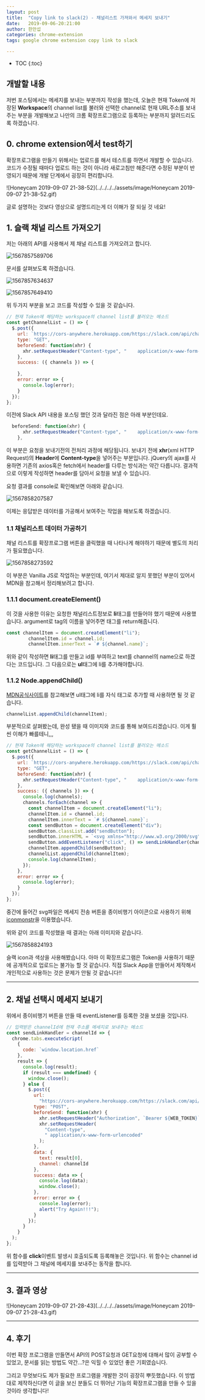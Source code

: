 ```yaml
---
layout: post
title:  "Copy link to slack(2) - 채널리스트 가져와서 메세지 보내기"
date:   2019-09-06-20:21:00
author: 한만섭
categories: chrome-extension
tags: google chrome extension copy link to slack 

---
```






* TOC
{:toc}




## 개발할 내용 

저번 포스팅에서는 메세지를 보내는 부분까지 작성을 했는데, 오늘은 현재 Token에 저장된 **Workspace**의 channel list를 불러와 선택한 channel로 현재 URL주소를 보내주는 부분을 개발해보고 나만의 크롬 확장프로그램으로 등록하는 부분까지 알려드리도록 하겠습니다.  



## 0. chrome extension에서 test하기 

확장프로그램을 만들기 위해서는 업로드를 해서 테스트를 하면서 개발할 수 있습니다. 코드가 수정될 때마다 업로드 하는 것이 아니라 새로고침만 해준다면 수정된 부분이 반영되기 때문에 개발 단계에서 굉장히 편리합니다.  

![Honeycam 2019-09-07 21-38-52](../../../../assets/image/Honeycam 2019-09-07 21-38-52.gif)

글로 설명하는 것보다 영상으로 설명드리는게 더 이해가 잘 되실 것 네요! 



## 1. 슬랙 채널 리스트 가져오기 

저는 아래의 API를 사용해서 제 채널 리스트를 가져오려고 합니다.  

![1567857589706](../../../../assets/image/1567857589706.png)

문서를 살펴보도록 하겠습니다.  

![1567857634637](../../../../assets/image/1567857634637.png)

![1567857649410](../../../../assets/image/1567857649410.png)

위 두가지 부분을 보고 코드를 작성할 수 있을 것 같습니다.  



```js
// 현재 Token에 해당하는 workspace의 channel list를 불러오는 메소드
const getChannelList = () => {
  $.post({
    url: `https://cors-anywhere.herokuapp.com/https://slack.com/api/channels.list?token=${WEB_TOKEN}`,
    type: "GET",
    beforeSend: function(xhr) {
      xhr.setRequestHeader("Content-type", "	application/x-www-form-urlencoded");
    },
    success: ({ channels }) => {
    
    },
    error: error => {
      console.log(error);
    }
  });
};

```

이전에 Slack API 내용을 포스팅 했던 것과 달라진 점은 아래 부분인데요.

```js
  beforeSend: function(xhr) {
      xhr.setRequestHeader("Content-type", "	application/x-www-form-urlencoded");
    },
```

이 부분은 요청을 보내기전의 전처리 과정에 해당됩니다. 보내기 전에 **xhr**(xml HTTP Request)의 **Header**에 **Content-type**을 넣어주는 부분입니다. jQuery의 ajax를 사용하면 기존의 axios혹은 fetch에서 header를 다루는 방식과는 약간 다릅니다. 결과적으로 이렇게 작성하면 header를 담아서 요청을 보낼 수 있습니다.   



요청 결과를 console로 확인해보면 아래와 같습니다.  

![1567858207587](../../../../assets/image/1567858207587.png)

이제는 응답받은 데이터를 가공해서 보여주는 작업을 해보도록 하겠습니다.  



### 1.1 채널리스트 데이터 가공하기 

채널 리스트를 확장프로그램 버튼을 클릭했을 때 나타나게 해야하기 때문에 별도의 처리가 필요했습니다.  

![1567858273592](../../../../assets/image/1567858273592.png)

이 부분은 Vanilla JS로 작업하는 부분인데, 여기서 제대로 알지 못했던 부분이 있어서 MDN을 참고해서 정리해보려고 합니다.  

### 1.1.1 document.createElement()

이 것을 사용한 이유는 요청한 채널리스트정보로 **li**태그를 만들어야 했기 때문에 사용했습니다.  argument로 tag의 이름을 넣어주면 태그를 return해줍니다. 

```js
const channelItem = document.createElement("li");
        channelItem.id = channel.id;
        channelItem.innerText = `# ${channel.name}`;
```

위와 같이 작성하면 **li**태그를 만들고 id를 부여하고 text를 channel의 name으로 하겠다는 코드입니다. 그 다음으로는 **ul**태그에 li를 추가해야합니다.  



### 1.1.2 Node.appendChild()

[MDN공식사이트](https://developer.mozilla.org/ko/docs/Web/API/Node/appendChild)를 참고해보면 ul태그에 li를 자식 태그로 추가할 때 사용하면 될 것 같습니다.  

```js
channelList.appendChild(channelItem);
```



부분적으로 살펴봤는데, 완성 됐을 때 이미지와 코드를 통해 보여드리겠습니다. 이게 훨씬 이해가 빠를테니,,,

```js
// 현재 Token에 해당하는 workspace의 channel list를 불러오는 메소드
const getChannelList = () => {
  $.post({
    url: `https://cors-anywhere.herokuapp.com/https://slack.com/api/channels.list?token=${WEB_TOKEN}`,
    type: "GET",
    beforeSend: function(xhr) {
      xhr.setRequestHeader("Content-type", "	application/x-www-form-urlencoded");
    },
    success: ({ channels }) => {
      console.log(channels);
      channels.forEach(channel => {
        const channelItem = document.createElement("li");
        channelItem.id = channel.id;
        channelItem.innerText = `# ${channel.name}`;
        const sendButton = document.createElement("div");
        sendButton.classList.add("sendButton");
        sendButton.innerHTML = `<svg xmlns="http://www.w3.org/2000/svg" width="18" height="18" fill="rgba(255,2555,255,0.5)" viewBox="0 0 24 24"><path d="M24 0l-6 22-8.129-7.239 7.802-8.234-10.458 7.227-7.215-1.754 24-12zm-15 16.668v7.332l3.258-4.431-3.258-2.901z"/></svg>`;
        sendButton.addEventListener("click", () => sendLinkHandler(channel.id));
        channelItem.appendChild(sendButton);
        channelList.appendChild(channelItem);
        console.log(channelItem);
      });
    },
    error: error => {
      console.log(error);
    }
  });
};
```

중간에 들어간 svg파일은 메세지 전송 버튼을 종이비행기 아이콘으로 사용하기 위해 [iconmonstr](https://iconmonstr.com/?s=send)을 이용했습니다.    

위와 같이 코드를 작성했을 때 결과는 아래 이미지와 같습니다.  

![1567858824193](../../../../assets/image/1567858824193.png)

슬랙 icon과 색상을 사용해봤습니다. 아마 이 확장프로그램은 Token을 사용하기 때문에 공개적으로 업로드는 불가능 할 것 같습니다. 직접 Slack App을 만들어서 제작해서 개인적으로 사용하는 것은 문제가 안될 것 같습니다!!   



***



## 2. 채널 선택시 메세지 보내기 

위에서 종이비행기 버튼을 만들 때 eventListener를 등록한 것을 보셨을 것입니다.  

```js
// 입력받은 channelId에 현재 주소를 메세지로 보내주는 메소드
const sendLinkHandler = channelId => {
  chrome.tabs.executeScript(
    {
      code: `window.location.href`
    },
    result => {
      console.log(result);
      if (result === undefined) {
        window.close();
      } else {
        $.post({
          url:
            "https://cors-anywhere.herokuapp.com/https://slack.com/api/chat.postMessage",
          type: "POST",
          beforeSend: function(xhr) {
            xhr.setRequestHeader("Authorization", `Bearer ${WEB_TOKEN}`);
            xhr.setRequestHeader(
              "Content-type",
              "	application/x-www-form-urlencoded"
            );
          },
          data: {
            text: result[0],
            channel: channelId
          },
          success: data => {
            console.log(data);
            window.close();
          },
          error: error => {
            console.log(error);
            alert("Try Again!!!");
          }
        });
      }
    }
  );
};
```

위 함수를 **click**이벤트 발생시 호출되도록 등록해놓은 것입니다. 위 함수는 channel id를 입력받아 그 채널에 메세지를 보내주는 동작을 합니다.   



***



## 3. 결과 영상

![Honeycam 2019-09-07 21-28-43](../../../../assets/image/Honeycam 2019-09-07 21-28-43.gif)



***



## 4. 후기 

이번 확장 프로그램을 만들면서 API의 POST요청과 GET요청에 대해서 많이 공부할 수 있었고, 문서를 읽는 방법도 약간...?은 익힐 수 있었던 좋은 기회였습니다.  

그리고 무엇보다도 제가 필요한 프로그램을 개발한 것이 굉장히 뿌듯했습니다. 이 방법대로 제작하신다면 이 글을 보신 분들도 더 뛰어난 기능의 확장프로그램을 만들 수 있을 것이라 생각합니다! 